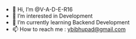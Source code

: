 - 👋 Hi, I’m @V-A-D-E-R16
- 👀 I’m interested in Development
- 🌱 I’m currently learning Backend Development
- 📫 How to reach me :
ybibhupad@gmail.com

<!---
V-A-D-E-R16/V-A-D-E-R16 is a ✨ special ✨ repository because its `README.md` (this file) appears on your GitHub profile.
You can click the Preview link to take a look at your changes.
--->
